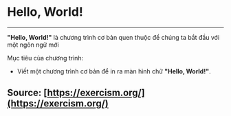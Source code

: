 # Hello, World!
---

**"Hello, World!"** là chương trình cơ bản quen thuộc để chúng ta bắt đầu với một ngôn ngữ mới

Mục tiêu của chương trình:

- Viết một chương trình cơ bản để in ra màn hình chữ **"Hello, World!"**.

## Source: [https://exercism.org/](https://exercism.org/) 